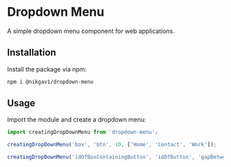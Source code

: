 # Dropdown Menu

A simple dropdown menu component for web applications.

## Installation

Install the package via npm:

```bash
npm i @nikgav1/dropdown-menu
```

## Usage

Import the module and create a dropdown menu:

```javascript
import creatingDropDownMenu from 'dropdown-menu';

creatingDropDownMenu('box', 'btn', 10, ['Home', 'Contact', 'Work']);

creatingDropDownMenu('idOfBoxContainingButton', 'idOfButton', 'gapBetweenElementInPx', ['Array', 'of', 'Elements']);
```
